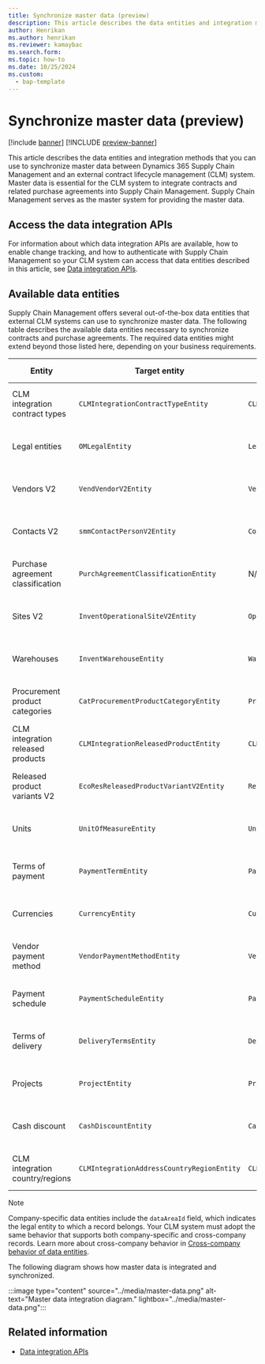 ```yaml
---
title: Synchronize master data (preview)
description: This article describes the data entities and integration methods that you can use to synchronize master data between Dynamics 365 Supply Chain Management and an external contract lifecycle management (CLM) system.
author: Henrikan
ms.author: henrikan
ms.reviewer: kamaybac
ms.search.form:
ms.topic: how-to
ms.date: 10/25/2024
ms.custom: 
  - bap-template
---
```


# Synchronize master data (preview)

[!include [banner](../../../includes/banner.md)]
[!INCLUDE [preview-banner](~/../shared-content/shared/preview-includes/preview-banner.md)]
<!-- KFM: Preview until 10.0.43 GA  -->

This article describes the data entities and integration methods that you can use to synchronize master data between Dynamics 365 Supply Chain Management and an external contract lifecycle management (CLM) system. Master data is essential for the CLM system to integrate contracts and related purchase agreements into Supply Chain Management. Supply Chain Management serves as the master system for providing the master data.

## Access the data integration APIs

For information about which data integration APIs are available, how to enable change tracking, and how to authenticate with Supply Chain Management so your CLM system can access that data entities described in this article, see [Data integration APIs](clm-data-integration-apis.md).

## Available data entities

Supply Chain Management offers several out-of-the-box data entities that external CLM systems can use to synchronize master data. The following table describes the available data entities necessary to synchronize contracts and purchase agreements. The required data entities might extend beyond those listed here, depending on your business requirements.

| Entity |Target entity | Public name (OData) | Company specific | Required by | Direction |
| --- | --- | --- | --- | --- | --- |
| CLM integration contract types | `CLMIntegrationContractTypeEntity` | `CLMIntegrationContractTypes` | No | Contracts | CLM -\> Supply Chain Management |
| Legal entities | `OMLegalEntity` | `LegalEntities` | No | Contracts / Purchase agreements | Supply Chain Management -\> CLM |
| Vendors V2 | `VendVendorV2Entity` | `VendorsV2` | Yes | Contracts / Purchase agreements | Supply Chain Management -\> CLM |
| Contacts V2 | `smmContactPersonV2Entity` | `ContactPersons` | Yes | Contracts / Purchase agreements | Supply Chain Management -\> CLM |
| Purchase agreement classification | `PurchAgreementClassificationEntity` | N/A | No | Purchase agreements | Supply Chain Management -\> CLM |
| Sites V2 | `InventOperationalSiteV2Entity` | `OperationalSitesV2` | Yes | Purchase agreements | Supply Chain Management -\> CLM |
| Warehouses | `InventWarehouseEntity` | `Warehouses` | Yes | Purchase agreements | Supply Chain Management -\> CLM |
| Procurement product categories | `CatProcurementProductCategoryEntity` | `ProcurementProductCategories` | No | Purchase agreements | Supply Chain Management -\> CLM |
| CLM integration released products | `CLMIntegrationReleasedProductEntity` | `CLMIntegrationReleasedProducts` | Yes | Purchase agreements | Supply Chain Management -\> CLM |
| Released product variants V2 | `EcoResReleasedProductVariantV2Entity` | `ReleasedProductVariantsV2` | Yes | Purchase agreements | Supply Chain Management -\> CLM |
| Units | `UnitOfMeasureEntity` | `UnitsOfMeasure` | No | Purchase agreements | Supply Chain Management -\> CLM |
| Terms of payment | `PaymentTermEntity` | `PaymentTerms` | Yes | Purchase agreements | Supply Chain Management -\> CLM |
| Currencies | `CurrencyEntity` | `Currencies` | No | Purchase agreements | Supply Chain Management -\> CLM |
| Vendor payment method | `VendorPaymentMethodEntity` | `VendorPaymentMethods` | Yes | Purchase agreements | Supply Chain Management -\> CLM |
| Payment schedule | `PaymentScheduleEntity` | `PaymentSchedules` | Yes | Purchase agreements | Supply Chain Management -\> CLM |
| Terms of delivery | `DeliveryTermsEntity` | `DeliveryTerms` | Yes | Purchase agreements | Supply Chain Management -\> CLM |
| Projects | `ProjectEntity` | `Projects` | Yes | Purchase agreements | Supply Chain Management -\> CLM |
| Cash discount | `CashDiscountEntity` | `CashDiscounts` | Yes | Purchase agreements | Supply Chain Management -\> CLM |
| CLM integration country/regions | `CLMIntegrationAddressCountryRegionEntity` | `CLMIntegrationAddressCountryRegions` | No | Purchase agreements | Supply Chain Management -\> CLM |

> [!NOTE]
> Company-specific data entities include the `dataAreaId` field, which indicates the legal entity to which a record belongs. Your CLM system must adopt the same behavior that supports both company-specific and cross-company records. Learn more about cross-company behavior in [Cross-company behavior of data entities](../../../../fin-ops-core/dev-itpro/data-entities/cross-company-behavior.md).

The following diagram shows how master data is integrated and synchronized.

:::image type="content" source="../media/master-data.png" alt-text="Master data integration diagram." lightbox="../media/master-data.png":::

## Related information

- [Data integration APIs](clm-data-integration-apis.md)
